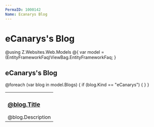 ```yaml
---
PermaID: 1000142
Name: Ecanarys Blog
---
```


# eCanarys's Blog

@using Z.Websites.Web.Models
@{
    var model = (EntityFrameworkFaq)ViewBag.EntityFrameworkFaq;
}

<h2>eCanarys's Blog</h2>

<table>
    <tbody>
        @foreach (var blog in model.Blogs)
        {
            if (blog.Kind == "eCanarys")
            {
                <tr>
                    <td>
                        <h3><a href="@blog.Url">@blog.Title</a></h3>
                        @blog.Description
                    </td>
                </tr>
            }
        }
    </tbody>
</table>
